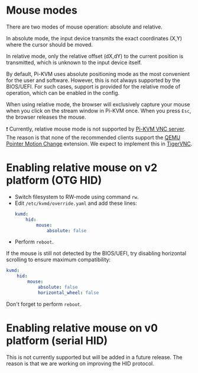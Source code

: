# Mouse modes

There are two modes of mouse operation: absolute and relative.

In absolute mode, the input device transmits the exact coordinates (X,Y) where the cursor should be moved.

In relative mode, only the relative offset (dX,dY) to the current position is transmitted, which is unknown to the input device itself.

By default, Pi-KVM uses absolute positioning mode as the most convenient for the user and software.
However, this is not always supported by the BIOS/UEFI.
For such cases, support is provided for the relative mode of operation, which can be enabled in the config.

When using relative mode, the browser will exclusively capture your mouse when you click on the stream window in Pi-KVM once.
When you press `Esc`, the browser releases the mouse.

:exclamation: Currently, relative mouse mode is not supported by [Pi-KVM VNC server](vnc.md).
The reason is that none of the recommended clients support the [QEMU Pointer Motion Change](https://github.com/rfbproto/rfbproto/blob/master/rfbproto.rst#qemu-pointer-motion-change-pseudo-encoding) extension. 
We expect to implement this in [TigerVNC](https://github.com/TigerVNC/tigervnc/issues/619).

# Enabling relative mouse on v2 platform (OTG HID)
* Switch filesystem to RW-mode using command `rw`.
* Edit `/etc/kvmd/override.yaml` and add these lines:
  ```yaml
  kvmd:
      hid:
          mouse:
              absolute: false
  ```
* Perform `reboot`.

If the mouse is still not detected by the BIOS/UEFI, try disabling horizontal scrolling to ensure maximum compatibility:
```yaml
kvmd:
    hid:
        mouse:
            absolute: false
            horizontal_wheel: false
```
Don't forget to perform `reboot`.

# Enabling relative mouse on v0 platform (serial HID)
This is not currently supported but will be added in a future release. The reason is that we are working on improving the HID protocol.

